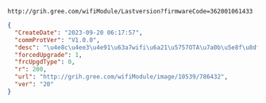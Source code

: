 `http://grih.gree.com/wifiModule/Lastversion?firmwareCode=362001061433`

```json
{
  "CreateDate": "2023-09-20 06:17:57",
  "commProtVer": "V1.0.0",
  "desc": "\u4e8c\u4ee3\u4e91\u63a7wifi\u6a21\u5757OTA\u7a0b\u5e8f\u8df3\u677f",
  "forcedUpgrade": 1,
  "frcUpgdType": 0,
  "r": 200,
  "url": "http://grih.gree.com/wifiModule/image/10539/786432",
  "ver": "20"
}
```